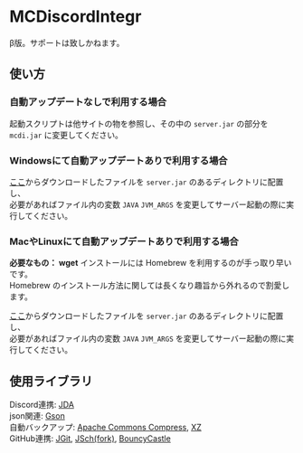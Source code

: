 # MCDiscordIntegr
β版。サポートは致しかねます。

## 使い方

### 自動アップデートなしで利用する場合

起動スクリプトは他サイトの物を参照し、その中の `server.jar` の部分を `mcdi.jar` に変更してください。

### Windowsにて自動アップデートありで利用する場合

[ここ](https://github.com/crafter1415/MCDiscordIntegr/raw/main/update_and_run.bat)からダウンロードしたファイルを `server.jar` のあるディレクトリに配置し、  
必要があればファイル内の変数 `JAVA` `JVM_ARGS` を変更してサーバー起動の際に実行してください。

### MacやLinuxにて自動アップデートありで利用する場合

**必要なもの： wget**
インストールには Homebrew を利用するのが手っ取り早いです。   
Homebrew のインストール方法に関しては長くなり趣旨から外れるので割愛します。  
  
[ここ](https://github.com/crafter1415/MCDiscordIntegr/raw/main/update_and_run.command)からダウンロードしたファイルを `server.jar` のあるディレクトリに配置し、  
必要があればファイル内の変数 `JAVA` `JVM_ARGS` を変更してサーバー起動の際に実行してください。

## 使用ライブラリ

Discord連携: [JDA](https://github.com/DV8FromTheWorld/JDA)  
json関連: [Gson](https://github.com/google/gson)  
自動バックアップ: [Apache Commons Compress](https://github.com/apache/commons-compress), [XZ](https://github.com/tukaani-project/xz)  
GitHub連携: [JGit](https://www.eclipse.org/jgit/), [JSch(fork)](https://github.com/mwiede/jsch), [BouncyCastle](https://github.com/bcgit/bc-java)
